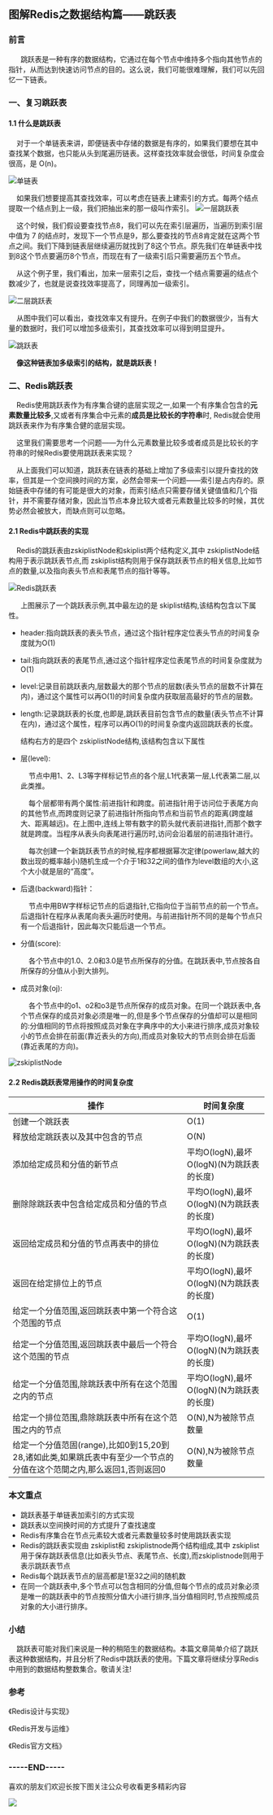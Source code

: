 ## 图解Redis之数据结构篇——跳跃表

### 前言

&nbsp;&nbsp;&nbsp;&nbsp;&nbsp;&nbsp;跳跃表是一种有序的数据结构，它通过在每个节点中维持多个指向其他节点的指针，从而达到快速访问节点的目的。这么说，我们可能很难理解，我们可以先回忆一下链表。

### 一、复习跳跃表

#### 	1.1 什么是跳跃表

&nbsp;&nbsp;&nbsp;&nbsp;对于一个单链表来讲，即便链表中存储的数据是有序的，如果我们要想在其中查找某个数据，也只能从头到尾遍历链表。这样查找效率就会很低，时间复杂度会很高，是 O(n)。

![单链表](https://hunter-image.oss-cn-beijing.aliyuncs.com/redis/skiplist/%E5%8D%95%E9%93%BE%E8%A1%A8.png)

&nbsp;&nbsp;&nbsp;&nbsp;如果我们想要提高其查找效率，可以考虑在链表上建索引的方式。每两个结点提取一个结点到上一级，我们把抽出来的那一级叫作索引。	![一层跳跃表](https://hunter-image.oss-cn-beijing.aliyuncs.com/redis/skiplist/%E4%B8%80%E5%B1%82%E8%B7%B3%E8%B7%83%E8%A1%A8.png)

&nbsp;&nbsp;&nbsp;&nbsp;这个时候，我们假设要查找节点8，我们可以先在索引层遍历，当遍历到索引层中值为 7 的结点时，发现下一个节点是9，那么要查找的节点8肯定就在这两个节点之间。我们下降到链表层继续遍历就找到了8这个节点。原先我们在单链表中找到8这个节点要遍历8个节点，而现在有了一级索引后只需要遍历五个节点。

&nbsp;&nbsp;&nbsp;&nbsp;从这个例子里，我们看出，加来一层索引之后，查找一个结点需要遍的结点个数减少了，也就是说查找效率提高了，同理再加一级索引。

![二层跳跃表](https://hunter-image.oss-cn-beijing.aliyuncs.com/redis/skiplist/%E4%BA%8C%E5%B1%82%E8%B7%B3%E8%B7%83%E8%A1%A8.png)

&nbsp;&nbsp;&nbsp;&nbsp;从图中我们可以看出，查找效率又有提升。在例子中我们的数据很少，当有大量的数据时，我们可以增加多级索引，其查找效率可以得到明显提升。

![跳跃表](https://hunter-image.oss-cn-beijing.aliyuncs.com/redis/skiplist/%E8%B7%B3%E8%B7%83%E8%A1%A8.png)

&nbsp;&nbsp;&nbsp;&nbsp;**像这种链表加多级索引的结构，就是跳跃表！**

### 二、Redis跳跃表

&nbsp;&nbsp;&nbsp;&nbsp;Redis使用跳跃表作为有序集合键的底层实现之一,如果一个有序集合包含的**元素数量比较多**,又或者有序集合中元素的**成员是比较长的字符串**时, Redis就会使用跳跃表来作为有序集合健的底层实现。

&nbsp;&nbsp;&nbsp;&nbsp;这里我们需要思考一个问题——为什么元素数量比较多或者成员是比较长的字符串的时候Redis要使用跳跃表来实现？

&nbsp;&nbsp;&nbsp;&nbsp;从上面我们可以知道，跳跃表在链表的基础上增加了多级索引以提升查找的效率，但其是一个空间换时间的方案，必然会带来一个问题——索引是占内存的。原始链表中存储的有可能是很大的对象，而索引结点只需要存储关键值值和几个指针，并不需要存储对象，因此当节点本身比较大或者元素数量比较多的时候，其优势必然会被放大，而缺点则可以忽略。

#### 2.1 Redis中跳跃表的实现

&nbsp;&nbsp;&nbsp;&nbsp;Redis的跳跃表由zskiplistNode和skiplist两个结构定义,其中 zskiplistNode结构用于表示跳跃表节点,而 zskiplist结构则用于保存跳跃表节点的相关信息,比如节点的数量,以及指向表头节点和表尾节点的指针等等。

![Redis跳跃表](https://hunter-image.oss-cn-beijing.aliyuncs.com/redis/skiplist/Redis%E8%B7%B3%E8%B7%83%E8%A1%A8.png)

&nbsp;&nbsp;&nbsp;&nbsp;&nbsp;&nbsp;上图展示了一个跳跃表示例,其中最左边的是 skiplist结构,该结构包含以下属性。

* header:指向跳跃表的表头节点，通过这个指针程序定位表头节点的时间复杂度就为O(1)

* tail:指向跳跃表的表尾节点,通过这个指针程序定位表尾节点的时间复杂度就为O(1)

* level:记录目前跳跃表内,层数最大的那个节点的层数(表头节点的层数不计算在内)，通过这个属性可以再O(1)的时间复杂度内获取层高最好的节点的层数。

* length:记录跳跃表的长度,也即是,跳跃表目前包含节点的数量(表头节点不计算在内)，通过这个属性，程序可以再O(1)的时间复杂度内返回跳跃表的长度。

  结构右方的是四个 zskiplistNode结构,该结构包含以下属性

* 层(level):

  &nbsp;&nbsp;&nbsp;&nbsp;节点中用1、2、L3等字样标记节点的各个层,L1代表第一层,L代表第二层,以此类推。

  &nbsp;&nbsp;&nbsp;&nbsp;每个层都带有两个属性:前进指针和跨度。前进指针用于访问位于表尾方向的其他节点,而跨度则记录了前进指针所指向节点和当前节点的距离(跨度越大、距离越远)。在上图中,连线上带有数字的箭头就代表前进指针,而那个数字就是跨度。当程序从表头向表尾进行遍历时,访问会沿着层的前进指针进行。

  &nbsp;&nbsp;&nbsp;&nbsp;每次创建一个新跳跃表节点的时候,程序都根据幂次定律(powerlaw,越大的数出现的概率越小)随机生成一个介于1和32之间的值作为level数组的大小,这个大小就是层的“高度”。

* 后退(backward)指针：

  &nbsp;&nbsp;&nbsp;&nbsp;节点中用BW字样标记节点的后退指针,它指向位于当前节点的前一个节点。后退指针在程序从表尾向表头遍历时使用。与前进指针所不同的是每个节点只有一个后退指针，因此每次只能后退一个节点。

* 分值(score):

  &nbsp;&nbsp;&nbsp;&nbsp;各个节点中的1.0、2.0和3.0是节点所保存的分值。在跳跃表中,节点按各自所保存的分值从小到大排列。

* 成员对象(oj):

  &nbsp;&nbsp;&nbsp;&nbsp;各个节点中的o1、o2和o3是节点所保存的成员对象。在同一个跳跃表中,各个节点保存的成员对象必须是唯一的,但是多个节点保存的分值却可以是相同的:分值相同的节点将按照成员对象在字典序中的大小来进行排序,成员对象较小的节点会排在前面(靠近表头的方向),而成员对象较大的节点则会排在后面(靠近表尾的方向)。

![zskiplistNode](https://hunter-image.oss-cn-beijing.aliyuncs.com/redis/skiplist/zskiplistNode.png)

#### 2.2 Redis跳跃表常用操作的时间复杂度

| 操作                                                         | 时间复杂度                               |
| ------------------------------------------------------------ | ---------------------------------------- |
| 创建一个跳跃表                                               | O(1)                                     |
| 释放给定跳跃表以及其中包含的节点                             | O(N)                                     |
| 添加给定成员和分值的新节点                                   | 平均O(logN),最坏O(logN)(N为跳跃表的长度) |
| 删除除跳跃表中包含给定成员和分值的节点                       | 平均O(logN),最坏O(logN)(N为跳跃表的长度) |
| 返回给定成员和分值的节点再表中的排位                         | 平均O(logN),最坏O(logN)(N为跳跃表的长度) |
| 返回在给定排位上的节点                                       | 平均O(logN),最坏O(logN)(N为跳跃表的长度) |
| 给定一个分值范围,返回跳跃表中第一个符合这个范围的节点        | O(1)                                     |
| 给定一个分值范围,返回跳跃表中最后一个符合这个范围的节点      | 平均O(logN),最坏O(logN)(N为跳跃表的长度) |
| 给定一个分值范围,除跳跃表中所有在这个范围之内的节点          | 平均O(logN),最坏O(logN)(N为跳跃表的长度) |
| 给定一个排位范围,鼎除跳跃表中所有在这个范围之内的节点        | O(N),N为被除节点数量                     |
| 给定一个分值范固(range),比如0到15,20到28,诸如此类,如果跳氏表中有至少一个节点的分值在这个范間之内,那么返回1,否则返回0 | O(N),N为被除节点数量                     |

### 本文重点

* 跳跃表基于单链表加索引的方式实现
* 跳跃表以空间换时间的方式提升了查找速度
* Redis有序集合在节点元素较大或者元素数量较多时使用跳跃表实现
* Redis的跳跃表实现由 zskiplist和 zskiplistnode两个结构组成,其中 zskiplist用于保存跳跃表信息(比如表头节点、表尾节点、长度),而zskiplistnode则用于表示跳跃表节点
* Redis每个跳跃表节点的层高都是1至32之间的随机数
* 在同一个跳跃表中,多个节点可以包含相同的分值,但每个节点的成员对象必须是唯一的跳跃表中的节点按照分值大小进行排序,当分值相同时,节点按照成员对象的大小进行排序。

### 小结

&nbsp;&nbsp;&nbsp;&nbsp;跳跃表可能对我们来说是一种的稍陌生的数据结构。本篇文章简单介绍了跳跃表这种数据结构，并且分析了Redis中跳跃表的使用。下篇文章将继续分享Redis中用到的数据结构整数集合。敬请关注!

### 参考

《Redis设计与实现》

《Redis开发与运维》

《Redis官方文档》



### -----END-----

喜欢的朋友们欢迎长按下图关注公众号收看更多精彩内容

![](http://hunter-image.oss-cn-beijing.aliyuncs.com/18-11-14/90846707.jpg)

